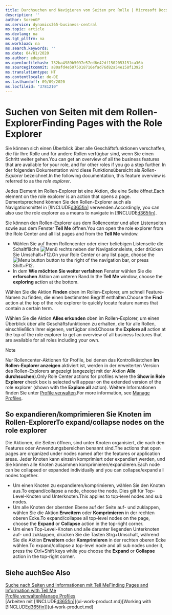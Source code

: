 ```yaml
---
title: Durchsuchen und Navigieren von Seiten pro Rolle | Microsoft Docs
description: ''
author: SorenGP
ms.service: dynamics365-business-central
ms.topic: article
ms.devlang: na
ms.tgt_pltfrm: na
ms.workload: na
ms.search.keywords: ''
ms.date: 04/01/2020
ms.author: edupont
ms.openlocfilehash: 732ba4989b5097e57ed6e42df1502053151ca36b
ms.sourcegitcommit: a80afd4e5075018716efad76d82a54e158f1392d
ms.translationtype: HT
ms.contentlocale: de-DE
ms.lasthandoff: 09/09/2020
ms.locfileid: "3781210"
---
```

# <a name="finding-pages-with-the-role-explorer"></a><span data-ttu-id="bbc47-102">Suchen von Seiten mit dem Rollen-Explorer</span><span class="sxs-lookup"><span data-stu-id="bbc47-102">Finding Pages with the Role Explorer</span></span>
<span data-ttu-id="bbc47-103">Sie können sich einen Überblick über alle Geschäftsfunktionen verschaffen, die für Ihre Rolle und für andere Rollen verfügbar sind, wenn Sie einen Schritt weiter gehen.</span><span class="sxs-lookup"><span data-stu-id="bbc47-103">You can get an overview of all the business features that are available for your role, and for other roles if you go a step further.</span></span> <span data-ttu-id="bbc47-104">In der folgenden Dokumentation wird diese Funktionsübersicht als *Rollen-Explorer* bezeichnet.</span><span class="sxs-lookup"><span data-stu-id="bbc47-104">In the following documentation, this feature overview is referred to as the *role explorer*.</span></span>

<span data-ttu-id="bbc47-105">Jedes Element im Rollen-Explorer ist eine Aktion, die eine Seite öffnet.</span><span class="sxs-lookup"><span data-stu-id="bbc47-105">Each element on the role explorer is an action that opens a page.</span></span> <span data-ttu-id="bbc47-106">Dementsprechend können Sie den Rollen-Explorer auch als Navigationsmittel in [!INCLUDE[d365fin](includes/d365fin_md.md)] verwenden.</span><span class="sxs-lookup"><span data-stu-id="bbc47-106">Accordingly, you can also use the role explorer as a means to navigate in [!INCLUDE[d365fin](includes/d365fin_md.md)].</span></span>

<span data-ttu-id="bbc47-107">Sie können den Rollen-Explorer aus dem Rollencenter und allen Listenseiten sowie aus dem Fenster **Tell Me** öffnen.</span><span class="sxs-lookup"><span data-stu-id="bbc47-107">You can open the role explorer from the Role Center and all list pages and from the **Tell Me** window.</span></span>

- <span data-ttu-id="bbc47-108">Wählen Sie auf Ihrem Rollencenter oder einer beliebigen Listenseite die Schaltfläche ![Menü](media/ui_menu_button.png "Menütaste") rechts neben der Navigationsleiste, oder drücken Sie Umschalt+F12.</span><span class="sxs-lookup"><span data-stu-id="bbc47-108">On your Role Center or any list page, choose the ![Menu button](media/ui_menu_button.png "Menu button") button to the right of the navigation bar, or press Shift+F12.</span></span>
- <span data-ttu-id="bbc47-109">In dem **Wie möchten Sie weiter verfahren** Fenster wählen Sie die **erforschen** Aktion am unteren Rand.</span><span class="sxs-lookup"><span data-stu-id="bbc47-109">In the **Tell Me** window, choose the **exploring** action at the bottom.</span></span>

<span data-ttu-id="bbc47-110">Wählen Sie die Aktion **Finden** oben im Rollen-Explorer, um schnell Feature-Namen zu finden, die einen bestimmten Begriff enthalten.</span><span class="sxs-lookup"><span data-stu-id="bbc47-110">Choose the **Find** action at the top of the role explorer to quickly locate feature names that contain a certain term.</span></span>

<span data-ttu-id="bbc47-111">Wählen Sie die Aktion **Alles erkunden** oben im Rollen-Explorer, um einen Überblick über alle Geschäftsfunktionen zu erhalten, die für alle Rollen, einschließlich Ihrer eigenen, verfügbar sind.</span><span class="sxs-lookup"><span data-stu-id="bbc47-111">Choose the **Explore all** action at the top of the role explorer to get an overview of all business features that are available for all roles including your own.</span></span>

> [!NOTE]
> <span data-ttu-id="bbc47-112">Nur Rollencenter-Aktionen für Profile, bei denen das Kontrollkästchen **Im Rollen-Explorer anzeigen** aktiviert ist, werden in der erweiterten Version des Rollen-Explorers angezeigt (angezeigt mit der Aktion **Alle durchsuchen**).</span><span class="sxs-lookup"><span data-stu-id="bbc47-112">Only Role Center actions for profiles where the **Show in Role Explorer** check box is selected will appear on the extended version of the role explorer (shown with the **Explore all** action).</span></span> <span data-ttu-id="bbc47-113">Weitere Informationen finden Sie unter [Profile verwalten](admin-users-profiles-roles.md).</span><span class="sxs-lookup"><span data-stu-id="bbc47-113">For more information, see [Manage Profiles](admin-users-profiles-roles.md).</span></span>

## <a name="to-expandcollapse-nodes-on-the-role-explorer"></a><span data-ttu-id="bbc47-114">So expandieren/komprimieren Sie Knoten im Rollen-Explorer</span><span class="sxs-lookup"><span data-stu-id="bbc47-114">To expand/collapse nodes on the role explorer</span></span>
<span data-ttu-id="bbc47-115">Die Aktionen, die Seiten öffnen, sind unter Knoten organisiert, die nach den Features oder Anwendungsbereichen benannt sind.</span><span class="sxs-lookup"><span data-stu-id="bbc47-115">The actions that open pages are organized under nodes named after the features or application areas.</span></span> <span data-ttu-id="bbc47-116">Jeder Knoten kann einzeln komprimiert oder expandiert werden, und Sie können alle Knoten zusammen komprimieren/expandieren.</span><span class="sxs-lookup"><span data-stu-id="bbc47-116">Each node can be collapsed or expanded individually and you can collapse/expand all nodes together.</span></span>

- <span data-ttu-id="bbc47-117">Um einen Knoten zu expandieren/komprimieren, wählen Sie den Knoten aus.</span><span class="sxs-lookup"><span data-stu-id="bbc47-117">To expand/collapse a node, choose the node.</span></span> <span data-ttu-id="bbc47-118">Dies gilt für Top-Level-Knoten und Unterknoten.</span><span class="sxs-lookup"><span data-stu-id="bbc47-118">This applies to top-level nodes and sub nodes.</span></span>
- <span data-ttu-id="bbc47-119">Um alle Knoten der obersten Ebene auf der Seite auf- und zuklappen, wählen Sie die Aktion **Erweitern** oder **Komprimieren** in der rechten oberen Ecke.</span><span class="sxs-lookup"><span data-stu-id="bbc47-119">To expand/collapse all top-level nodes on the page, choose the **Expand** or **Collapse** action in the top-right corner.</span></span>
- <span data-ttu-id="bbc47-120">Um einen Top-Level-Knoten und alle darunter liegenden Unterknoten auf- und zuklappen, drücken Sie die Tasten Strg+Umschalt, während Sie die Aktion **Erweitern** oder **Komprimieren** in der rechten oberen Ecke wählen.</span><span class="sxs-lookup"><span data-stu-id="bbc47-120">To expand/collapse a top-level node and all sub nodes under it, press the Ctrl+Shift keys while you choose the **Expand** or **Collapse** action in the top-right corner.</span></span>

## <a name="see-also"></a><span data-ttu-id="bbc47-121">Siehe auch</span><span class="sxs-lookup"><span data-stu-id="bbc47-121">See Also</span></span>
[<span data-ttu-id="bbc47-122">Suche nach Seiten und Informationen mit Tell Me</span><span class="sxs-lookup"><span data-stu-id="bbc47-122">Finding Pages and Information with Tell Me</span></span>](ui-search.md)  
[<span data-ttu-id="bbc47-123">Profile verwalten</span><span class="sxs-lookup"><span data-stu-id="bbc47-123">Manage Profiles</span></span>](admin-users-profiles-roles.md)  
<span data-ttu-id="bbc47-124">[Arbeiten mit [!INCLUDE[d365fin](includes/d365fin_md.md)]](ui-work-product.md)</span><span class="sxs-lookup"><span data-stu-id="bbc47-124">[Working with [!INCLUDE[d365fin](includes/d365fin_md.md)]](ui-work-product.md)</span></span>
